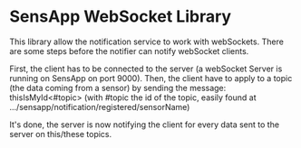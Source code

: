 # SensApp WebSocket Library

This library allow the notification service to work with webSockets.
There are some steps before the notifier can notify webSocket clients.

First, the client has to be connected to the server (a webSocket Server is running on SensApp on port 9000).
Then, the client have to apply to a topic (the data coming from a sensor) by sending the message:
    thisIsMyId<#topic>
    (with #topic the id of the topic, easily found at .../sensapp/notification/registered/sensorName)

It's done, the server is now notifying the client for every data sent to the server on this/these topics.
